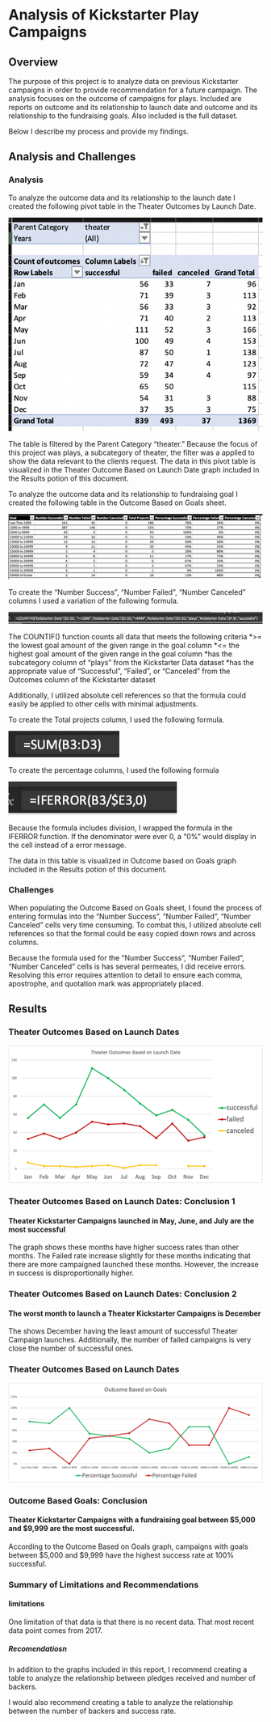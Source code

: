 # Analysis of Kickstarter Play Campaigns
## Overview

The purpose of this project is to analyze data on previous Kickstarter campaigns in order to provide recommendation for a future campaign. The analysis focuses on the outcome of campaigns for plays. Included are reports on outcome and its relationship to launch date and outcome and its relationship to the fundraising goals. Also included is the full dataset. 

Below I describe my process and provide my findings. 

## Analysis and Challenges

### Analysis 

To analyze the outcome data and its relationship to the launch date I created the following pivot table in the Theater Outcomes by Launch Date.

![Pivot_Table](/Resourses/Pivot_Table.png)

The table is filtered by the Parent Category “theater.” Because the focus of this project was plays, a subcategory of theater, the filter was a applied to show the data relevant to the clients request. The data in this pivot table is visualized in the Theater Outcome Based on Launch Date graph included in the Results potion of this document. 

To analyze the outcome data and its relationship to fundraising goal I created the following table in the Outcome Based on Goals sheet. 

![goal_outcome_data](/Resourses/goal_outcome_data.png)

To create the “Number Success”, “Number Failed”, “Number Canceled” columns I used a variation of the following formula. 

![countifs_formula](/Resourses/countifs_formula.png)

The COUNTIF()  function counts all data that meets the following criteria 
*>= the lowest goal amount of the given range in the goal column 
*<= the highest goal amount of the given range in the goal column
*has the subcategory column of “plays” from the Kickstarter Data dataset
*has the appropriate value of “Successful”, “Failed”, or “Canceled” from the Outcomes column of the Kickstarter dataset

Additionally, I utilized absolute cell references so that the formula could easily be applied to other cells with minimal adjustments. 

To create the Total projects column, I used the following formula.

![sum_formula](/Resourses/sum_formula.png)

To create the percentage columns, I used the following formula

![percentage_formula](/Resourses/percentage_formula.png)

Because the formula includes division, I wrapped the formula in the IFERROR function. If the denominator were ever 0, a “0%” would display in the cell instead of a error message. 

The data in this table is visualized in Outcome based on Goals graph included in the Results potion of this document.

### Challenges

When populating the Outcome Based on Goals sheet, I found the process of entering formulas into the “Number Success”, “Number Failed”, “Number Canceled” cells very time consuming. To combat this, I utilized absolute cell references so that the formal could be easy copied down rows and across columns. 

Because the formula used for the “Number Success”, “Number Failed”, “Number Canceled” cells is has several permeates, I did receive errors. Resolving this error requires attention to detail to ensure each comma, apostrophe, and quotation mark was appropriately placed. 
 
## Results

### Theater Outcomes Based on Launch Dates
![Theater_outcomes_vs_Launch](/Resourses/Theater_outcomes_vs_Launch.png)

### Theater Outcomes Based on Launch Dates: Conclusion 1
#### Theater Kickstarter Campaigns launched in May, June, and July are the most successful
The graph shows these months have higher success rates than other months. The Failed rate increase slightly for these months indicating that there are more campaigned launched these months. However, the increase in success is disproportionally higher. 

### Theater Outcomes Based on Launch Dates: Conclusion 2
#### The worst month to launch a Theater Kickstarter Campaigns is December
The shows December having the least amount of successful Theater Campaign launches. Additionally, the number of failed campaigns is very close the number of successful ones.  

### Theater Outcomes Based on Launch Dates
![outcome_vs_goals](/Resourses/Outcome_vs_Goals.png)

### Outcome Based Goals: Conclusion 
#### Theater Kickstarter Campaigns with a fundraising goal between $5,000 and $9,999 are the most successful. 
According to the Outcome Based on Goals graph, campaigns with goals between $5,000 and $9,999 have the highest success rate at 100% successful. 

### Summary of Limitations and Recommendations 

#### limitations
One limitation of that data is that there is no recent data. That most recent data point comes from 2017. 

##### Recomendatiosn 
In addition to the graphs included in this report, I recommend creating a table to analyze the relationship between pledges received and number of backers. 

I would also recommend creating a table to analyze the relationship between the number of backers and success rate.  


